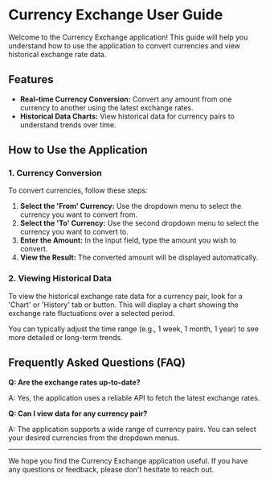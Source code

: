 # Currency Exchange User Guide

Welcome to the Currency Exchange application! This guide will help you understand how to use the application to convert currencies and view historical exchange rate data.

## Features

- **Real-time Currency Conversion:** Convert any amount from one currency to another using the latest exchange rates.
- **Historical Data Charts:** View historical data for currency pairs to understand trends over time.

## How to Use the Application

### 1. Currency Conversion

To convert currencies, follow these steps:

1.  **Select the 'From' Currency:** Use the dropdown menu to select the currency you want to convert from.
2.  **Select the 'To' Currency:** Use the second dropdown menu to select the currency you want to convert to.
3.  **Enter the Amount:** In the input field, type the amount you wish to convert.
4.  **View the Result:** The converted amount will be displayed automatically.

### 2. Viewing Historical Data

To view the historical exchange rate data for a currency pair, look for a 'Chart' or 'History' tab or button. This will display a chart showing the exchange rate fluctuations over a selected period.

You can typically adjust the time range (e.g., 1 week, 1 month, 1 year) to see more detailed or long-term trends.

## Frequently Asked Questions (FAQ)

**Q: Are the exchange rates up-to-date?**

A: Yes, the application uses a reliable API to fetch the latest exchange rates.

**Q: Can I view data for any currency pair?**

A: The application supports a wide range of currency pairs. You can select your desired currencies from the dropdown menus.

---

We hope you find the Currency Exchange application useful. If you have any questions or feedback, please don't hesitate to reach out.

